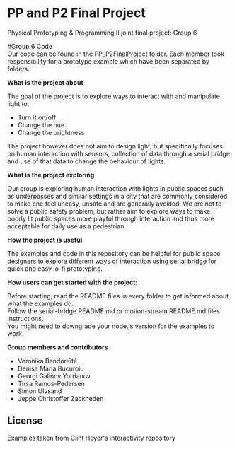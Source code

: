 # PP and P2 Final Project
Physical Prototyping & Programming II joint final project: Group 6

#Group 6 Code  
Our code can be found in the PP_P2FinalProject folder. Each member took responsibility for a prototype example which have been separated by folders.   



**What is the project about**

The goal of the project is to explore ways to interact with and manipulate light to:
  - Turn it on/off
  - Change the hue
  - Change the brightness
  
The project however does not aim to design light, but specifically focuses on human interaction with sensors, collection of data through a serial bridge and use of that data to change the behaviour of lights.




**What is the project exploring**

Our group is exploring human interaction with lights in public spaces such as underpasses and similar settings in a city that are commonly considered to make one feel uneasy, unsafe and are generally avoided.
We are not to solve a public safety problem, but rather aim to explore ways to make poorly lit public spaces more playful through interaction and thus more acceptable for daily use as a pedestrian.




**How the project is useful**

The examples and code in this repository can be helpful for public space designers to explore different ways of interaction using serial bridge for quick and easy lo-fi prototyping.




**How users can get started with the project:**

Before starting, read the README files in every folder to get informed about what the examples do.  
Follow the serial-bridge README.md or motion-stream README.md files instructions.  
You might need to downgrade your node.js version for the examples to work.  



**Group members and contributors**

  - Veronika Bendoriūtė
  - Denisa Maria Bucuroiu
  - Georgi Galinov Yordanov
  - Tirsa Ramos-Pedersen
  - Simon Ulvsand
  - Jeppe Christoffer Zackheden


License
----

Examples taken from [Clint Heyer]'s interactivity repository

   [Clint Heyer]: <https://github.com/ClintH/interactivity>
